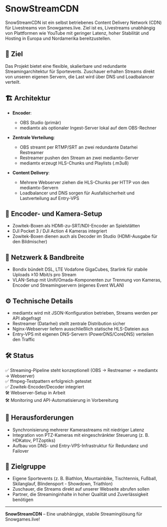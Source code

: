 # SnowStreamCDN

SnowStreamCDN ist ein selbst betriebenes Content Delivery Network (CDN) für Livestreams von Snowgames.live. Ziel ist es, Livestreams unabhängig von Plattformen wie YouTube mit geringer Latenz, hoher Stabilität und Hosting in Europa und Nordamerika bereitzustellen.

## 🎯 Ziel

Das Projekt bietet eine flexible, skalierbare und redundante Streamingarchitektur für Sportevents. Zuschauer erhalten Streams direkt von unseren eigenen Servern, die Last wird über DNS und Loadbalancer verteilt.

## 🏗️ Architektur

- **Encoder**:  
  - OBS Studio (primär)  
  - mediamtx als optionaler Ingest-Server lokal auf dem OBS-Rechner

- **Zentrale Verteilung**:  
  - OBS streamt per RTMP/SRT an zwei redundante Datarhei Restreamer
  - Restreamer pushen den Stream an zwei mediamtx-Server
  - mediamtx erzeugt HLS-Chunks und Playlists (.m3u8)

- **Content Delivery**:  
  - Mehrere Webserver ziehen die HLS-Chunks per HTTP von den mediamtx-Servern
  - Loadbalancer und DNS sorgen für Ausfallsicherheit und Lastverteilung auf Entry-VPS

## 📡 Encoder- und Kamera-Setup

- Zowitek-Boxen als HDMI-zu-SRT/NDI-Encoder an Spielstätten
- DJI Pocket 3 / DJI Action 4 Kameras integriert
- Zowitek-Boxen dienen auch als Decoder im Studio (HDMI-Ausgabe für den Bildmischer)

## 🔧 Netzwerk & Bandbreite

- Bondix bündelt DSL, LTE Vodafone GigaCubes, Starlink für stabile Uploads ≥10 Mbit/s pro Stream
- VLAN-Setup mit Unifi/Omada-Komponenten zur Trennung von Kameras, Encoder und Streamingservern (eigenes Event WLAN)

## ⚙️ Technische Details

- mediamtx wird mit JSON-Konfiguration betrieben, Streams werden per API abgefragt
- Restreamer (Datarhei) stellt zentrale Distribution sicher
- Nginx-Webserver liefern ausschließlich statische HLS-Dateien aus
- Entry-VPS mit eigenen DNS-Servern (PowerDNS/CoreDNS) verteilen den Traffic

## 🛠️ Status

✅ Streaming-Pipeline steht konzeptionell (OBS → Restreamer → mediamtx → Webserver)  
✅ ffmpeg-Testpattern erfolgreich getestet  
✅ Zowitek-Encoder/Decoder integriert  
🛠️ Webserver-Setup in Arbeit  
🛠️ Monitoring und API-Automatisierung in Vorbereitung

## 📑 Herausforderungen

- Synchronisierung mehrerer Kamerastreams mit niedriger Latenz
- Integration von PTZ-Kameras mit eingeschränkter Steuerung (z. B. HDKatov, PTZoptiks)
- Aufbau von DNS- und Entry-VPS-Infrastruktur für Redundanz und Failover

## 🚀 Zielgruppe

- Eigene Sportevents (z. B. Biathlon, Mountainbike, Tischtennis, Fußball, Skilanglauf, Blindensport - Showdown, Triathlon)
- Zuschauer, die Streams direkt auf unserer Webseite abrufen sollen
- Partner, die Streaminginhalte in hoher Qualität und Zuverlässigkeit benötigen

---

**SnowStreamCDN** – Eine unabhängige, stabile Streaminglösung für Snowgames.live!
